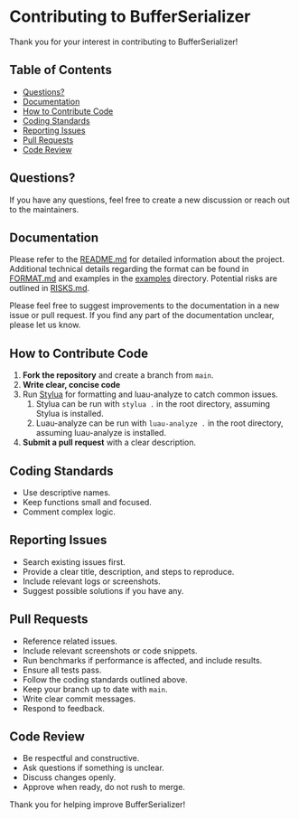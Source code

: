 # Contributing to BufferSerializer
Thank you for your interest in contributing to BufferSerializer!

## Table of Contents
- [Questions?](#questions)
- [Documentation](#documentation)
- [How to Contribute Code](#how-to-contribute-code)
- [Coding Standards](#coding-standards)
- [Reporting Issues](#reporting-issues)
- [Pull Requests](#pull-requests)
- [Code Review](#code-review)

## Questions?
If you have any questions, feel free to create a new discussion or reach out to the maintainers.

## Documentation
Please refer to the [README.md](./README.md) for detailed information about the project.
Additional technical details regarding the format can be found in [FORMAT.md](./FORMAT.md) and examples in the [examples](./examples) directory.  Potential risks are outlined in [RISKS.md](./RISKS.md).

Please feel free to suggest improvements to the documentation in a new issue or pull request.
If you find any part of the documentation unclear, please let us know.

## How to Contribute Code

1. **Fork the repository** and create a branch from `main`.
2. **Write clear, concise code**
3. Run [Stylua](https://github.com/JohnnyMorganz/StyLua) for formatting and luau-analyze to catch common issues.
   1. Stylua can be run with `stylua .` in the root directory, assuming Stylua is installed.
   2. Luau-analyze can be run with `luau-analyze .` in the root directory, assuming luau-analyze is installed.
4. **Submit a pull request** with a clear description.

## Coding Standards

- Use descriptive names.
- Keep functions small and focused.
- Comment complex logic.

## Reporting Issues

- Search existing issues first.
- Provide a clear title, description, and steps to reproduce.
- Include relevant logs or screenshots.
- Suggest possible solutions if you have any.

## Pull Requests

- Reference related issues.
- Include relevant screenshots or code snippets.
- Run benchmarks if performance is affected, and include results.
- Ensure all tests pass.
- Follow the coding standards outlined above.
- Keep your branch up to date with `main`.
- Write clear commit messages.
- Respond to feedback.

## Code Review
- Be respectful and constructive.
- Ask questions if something is unclear.
- Discuss changes openly.
- Approve when ready, do not rush to merge.

Thank you for helping improve BufferSerializer!